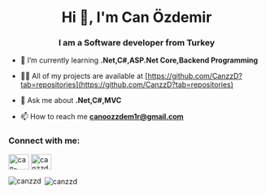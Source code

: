 <h1 align="center">Hi 👋, I'm Can Özdemir</h1>
<h3 align="center">I am a Software developer from Turkey</h3>

- 🌱 I’m currently learning **.Net,C#,ASP.Net Core,Backend Programming**

- 👨‍💻 All of my projects are available at [https://github.com/CanzzD?tab=repositories](https://github.com/CanzzD?tab=repositories)

- 💬 Ask me about **.Net,C#,MVC**

- 📫 How to reach me **canoozzdem1r@gmail.com**

<h3 align="left">Connect with me:</h3>
<p align="left">
<a href="https://linkedin.com/in/can-özdemir-638b36204" target="blank"><img align="center" src="https://raw.githubusercontent.com/rahuldkjain/github-profile-readme-generator/master/src/images/icons/Social/linked-in-alt.svg" alt="can-özdemir-638b36204" height="30" width="40" /></a>
<a href="https://instagram.com/canzzdemir" target="blank"><img align="center" src="https://raw.githubusercontent.com/rahuldkjain/github-profile-readme-generator/master/src/images/icons/Social/instagram.svg" alt="canzzdemir" height="30" width="40" /></a>
</p>

<p><img align="left" src="https://github-readme-stats.vercel.app/api/top-langs?username=canzzd&show_icons=true&locale=en&layout=compact" alt="canzzd" /></p>

<p>&nbsp;<img align="center" src="https://github-readme-stats.vercel.app/api?username=canzzd&show_icons=true&locale=en" alt="canzzd" /></p>
